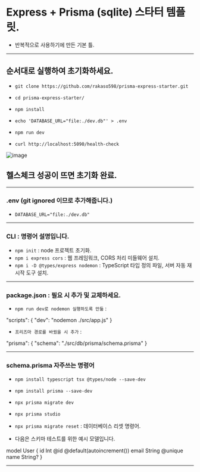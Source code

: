 # Express + Prisma (sqlite) 스타터 템플릿.

- 반복적으로 사용하기에 만든 기본 틀.

---

## 순서대로 실행하여 초기화하세요.

- `git clone https://github.com/rakaso598/prisma-express-starter.git`

- `cd prisma-express-starter/`

- `npm install`

- `echo 'DATABASE_URL="file:./dev.db"' > .env`

- `npm run dev`

- `curl http://localhost:5090/health-check`

![image](https://github.com/user-attachments/assets/248815fb-7c77-4179-ac72-2cf0fcaa2775)

## 헬스체크 성공이 뜨면 초기화 완료.

---

### .env (git ignored 이므로 추가해줍니다.)

- `DATABASE_URL="file:./dev.db"`

---

### CLI : 명령어 설명입니다.

- `npm init` : node 프로젝트 초기화.
- `npm i express cors` : 웹 프레임워크, CORS 처리 미들웨어 설치.
- `npm i -D @types/express nodemon` : TypeScript 타입 정의 파일, 서버 자동 재시작 도구 설치.

---

### package.json : 필요 시 추가 및 교체하세요.

- `npm run dev로 nodemon 실행하도록 만듦` :

"scripts": {
"dev": "nodemon ./src/app.js"
}

- `프리즈마 경로를 바꿨을 시 추가` :

"prisma": {
"schema": "./src/db/prisma/schema.prisma"
}

---

### schema.prisma 자주쓰는 명령어

- `npm install typescript tsx @types/node --save-dev`

- `npm install prisma --save-dev`

- `npx prisma migrate dev`

- `npx prisma studio`

- `npx prisma migrate reset` : 데이터베이스 리셋 명령어.

- 다음은 스키마 테스트를 위한 예시 모델입니다.

model User {
id Int @id @default(autoincrement())
email String @unique
name String?
}

---
